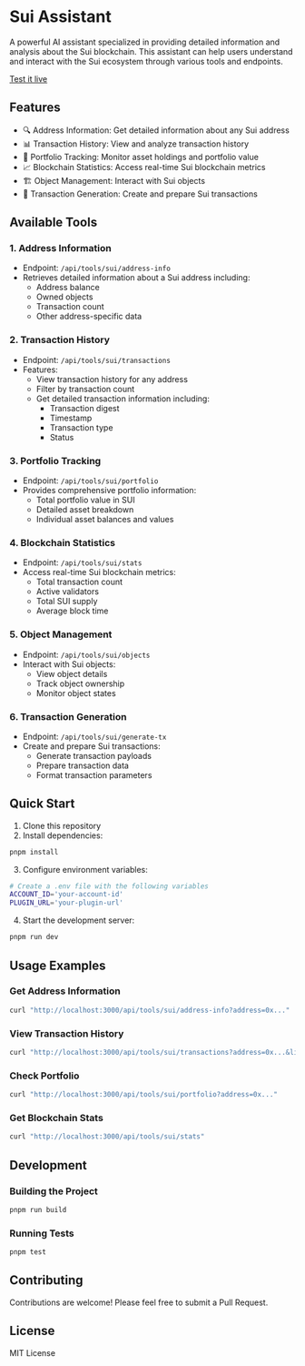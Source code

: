 # Sui Assistant

A powerful AI assistant specialized in providing detailed information and analysis about the Sui blockchain. This assistant can help users understand and interact with the Sui ecosystem through various tools and endpoints.

[Test it live](https://bitte.ai/agents/sui-assistant-agent.vercel.app?prompt=Hey%2C%20what%20can%20you%20do%20for%20me%3F)

## Features

- 🔍 Address Information: Get detailed information about any Sui address
- 📊 Transaction History: View and analyze transaction history
- 💼 Portfolio Tracking: Monitor asset holdings and portfolio value
- 📈 Blockchain Statistics: Access real-time Sui blockchain metrics
- 🏗️ Object Management: Interact with Sui objects
- 💸 Transaction Generation: Create and prepare Sui transactions

## Available Tools

### 1. Address Information
- Endpoint: `/api/tools/sui/address-info`
- Retrieves detailed information about a Sui address including:
  - Address balance
  - Owned objects
  - Transaction count
  - Other address-specific data

### 2. Transaction History
- Endpoint: `/api/tools/sui/transactions`
- Features:
  - View transaction history for any address
  - Filter by transaction count
  - Get detailed transaction information including:
    - Transaction digest
    - Timestamp
    - Transaction type
    - Status

### 3. Portfolio Tracking
- Endpoint: `/api/tools/sui/portfolio`
- Provides comprehensive portfolio information:
  - Total portfolio value in SUI
  - Detailed asset breakdown
  - Individual asset balances and values

### 4. Blockchain Statistics
- Endpoint: `/api/tools/sui/stats`
- Access real-time Sui blockchain metrics:
  - Total transaction count
  - Active validators
  - Total SUI supply
  - Average block time

### 5. Object Management
- Endpoint: `/api/tools/sui/objects`
- Interact with Sui objects:
  - View object details
  - Track object ownership
  - Monitor object states

### 6. Transaction Generation
- Endpoint: `/api/tools/sui/generate-tx`
- Create and prepare Sui transactions:
  - Generate transaction payloads
  - Prepare transaction data
  - Format transaction parameters

## Quick Start

1. Clone this repository
2. Install dependencies:
```bash
pnpm install
```

3. Configure environment variables:
```bash
# Create a .env file with the following variables
ACCOUNT_ID='your-account-id'
PLUGIN_URL='your-plugin-url'
```

4. Start the development server:
```bash
pnpm run dev
```

## Usage Examples

### Get Address Information
```bash
curl "http://localhost:3000/api/tools/sui/address-info?address=0x..."
```

### View Transaction History
```bash
curl "http://localhost:3000/api/tools/sui/transactions?address=0x...&limit=10"
```

### Check Portfolio
```bash
curl "http://localhost:3000/api/tools/sui/portfolio?address=0x..."
```

### Get Blockchain Stats
```bash
curl "http://localhost:3000/api/tools/sui/stats"
```

## Development

### Building the Project
```bash
pnpm run build
```

### Running Tests
```bash
pnpm test
```

## Contributing

Contributions are welcome! Please feel free to submit a Pull Request.

## License

MIT License
